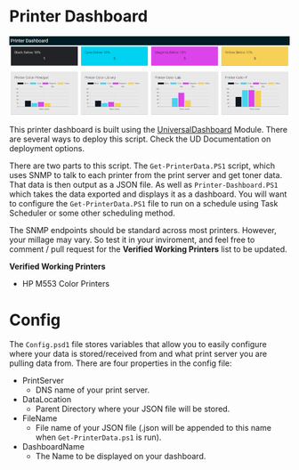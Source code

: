 # Printer Dashboard

![Screenshot](/img/screenshot.png)

This printer dashboard is built using the [UniversalDashboard](http://www.poshud.com/Home) Module. There are several ways to deploy this script. Check the UD Documentation on deployment options.

There are two parts to this script. The `Get-PrinterData.PS1` script, which uses SNMP to talk to each printer from the print server and get toner data. That data is then output as a JSON file. As well as `Printer-Dashboard.PS1` which takes the data exported and displays it as a dashboard. You will want to configure the `Get-PrinterData.PS1` file to run on a schedule using Task Scheduler or some other scheduling method.

The SNMP endpoints should be standard across most printers. However, your millage may vary. So test it in your inviroment, and feel free to comment / pull request for the **Verified Working Printers** list to be updated.

**Verified Working Printers**
* HP M553 Color Printers


# Config

The `Config.psd1` file stores variables that allow you to easily configure where your data is stored/received from and what print server you are pulling data from. There are four properties in the config file:
* PrintServer
    * DNS name of your print server.
* DataLocation
    * Parent Directory where your JSON file will be stored.
* FileName
    * File name of your JSON file (.json will be appended to this name when `Get-PrinterData.ps1` is run).
* DashboardName
    * The Name to be displayed on your dashboard.
